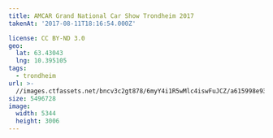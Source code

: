 ```yaml
---
title: AMCAR Grand National Car Show Trondheim 2017
takenAt: '2017-08-11T18:16:54.000Z'

license: CC BY-ND 3.0
geo:
  lat: 63.43043
  lng: 10.395105
tags:
  - trondheim
url: >-
  //images.ctfassets.net/bncv3c2gt878/6myY4i1R5wMlc4iswFuJCZ/a615998e931fb7157e0cc033c4cf4622/amcar-grand-national-car-show-trondheim-2017_35699536493_o
size: 5496728
image:
  width: 5344
  height: 3006
---
```

